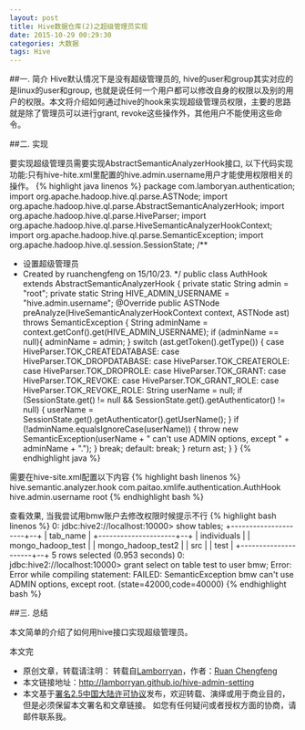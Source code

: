 ```yaml
---
layout: post
title: Hive数据仓库(2)之超级管理员实现
date: 2015-10-29 00:29:30
categories: 大数据
tags: Hive
---
```


##一. 简介
Hive默认情况下是没有超级管理员的, hive的user和group其实对应的是linux的user和group, 也就是说任何一个用户都可以修改自身的权限以及别的用户的权限。本文将介绍如何通过hive的hook来实现超级管理员权限，主要的思路就是除了管理员可以进行grant, revoke这些操作外，其他用户不能使用这些命令。

##二. 实现

要实现超级管理员需要实现AbstractSemanticAnalyzerHook接口, 以下代码实现功能:只有hive-hite.xml里配置的hive.admin.username用户才能使用权限相关的操作。
{% highlight java linenos %}
package com.lamboryan.authentication;
import org.apache.hadoop.hive.ql.parse.ASTNode;
import org.apache.hadoop.hive.ql.parse.AbstractSemanticAnalyzerHook;
import org.apache.hadoop.hive.ql.parse.HiveParser;
import org.apache.hadoop.hive.ql.parse.HiveSemanticAnalyzerHookContext;
import org.apache.hadoop.hive.ql.parse.SemanticException;
import org.apache.hadoop.hive.ql.session.SessionState;
/**
 * 设置超级管理员
 * Created by ruanchengfeng on 15/10/23.
 */
public class AuthHook extends AbstractSemanticAnalyzerHook {
    private static String admin = "root";
    private static String HIVE_ADMIN_USERNAME = "hive.admin.username";
    @Override
    public ASTNode preAnalyze(HiveSemanticAnalyzerHookContext context, ASTNode ast) throws SemanticException {
        String adminName = context.getConf().get(HIVE_ADMIN_USERNAME);
        if (adminName == null){
            adminName = admin;
        }
        switch (ast.getToken().getType()) {
            case HiveParser.TOK_CREATEDATABASE:
            case HiveParser.TOK_DROPDATABASE:
            case HiveParser.TOK_CREATEROLE:
            case HiveParser.TOK_DROPROLE:
            case HiveParser.TOK_GRANT:
            case HiveParser.TOK_REVOKE:
            case HiveParser.TOK_GRANT_ROLE:
            case HiveParser.TOK_REVOKE_ROLE:
                String userName = null;
                if (SessionState.get() != null
                        && SessionState.get().getAuthenticator() != null) {
                    userName = SessionState.get().getAuthenticator().getUserName();
                }
                if (!adminName.equalsIgnoreCase(userName)) {
                   throw new SemanticException(userName + " can't use ADMIN options, except " + adminName + ".");
                }
                break;
            default:
                break;
        }
        return ast;
    }
}
{% endhighlight java %}

需要在hive-site.xml配置以下内容
{% highlight bash linenos %}
<property>
    <name>hive.semantic.analyzer.hook</name>
    <value>com.paitao.xmlife.authentication.AuthHook</value>  
</property>
<property>
    <name>hive.admin.username</name>
    <value>root</value>
</property>
{% endhighlight bash %}

查看效果, 当我尝试用bmw账户去修改权限时候提示不行
{% highlight bash linenos %}
0: jdbc:hive2://localhost:10000> show tables;
+---------------------+--+
|      tab_name       |
+---------------------+--+
| individuals         |
| mongo_hadoop_test   |
| mongo_hadoop_test2  |
| src                 |
| test                |
+---------------------+--+
5 rows selected (0.953 seconds)
0: jdbc:hive2://localhost:10000> grant select on table test to user bmw;
Error: Error while compiling statement: FAILED: SemanticException bmw can't use ADMIN options, except root. (state=42000,code=40000)
{% endhighlight bash %}

##三. 总结

本文简单的介绍了如何用hive接口实现超级管理员。

本文完


* 原创文章，转载请注明： 转载自[Lamborryan](<http://lamborryan.github.io>)，作者：[Ruan Chengfeng](<http://lamborryan.github.io/about/>)
* 本文链接地址：http://lamborryan.github.io/hive-admin-setting
* 本文基于[署名2.5中国大陆许可协议](<http://creativecommons.org/licenses/by/2.5/cn/>)发布，欢迎转载、演绎或用于商业目的，但是必须保留本文署名和文章链接。 如您有任何疑问或者授权方面的协商，请邮件联系我。
